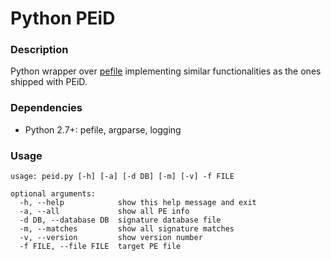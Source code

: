 # Python PEiD


### Description

Python wrapper over [pefile](https://github.com/erocarrera/pefile) implementing
similar functionalities as the ones shipped with PEiD.


### Dependencies

- Python 2.7+: pefile, argparse, logging


### Usage

```text
usage: peid.py [-h] [-a] [-d DB] [-m] [-v] -f FILE

optional arguments:
  -h, --help            show this help message and exit
  -a, --all             show all PE info
  -d DB, --database DB  signature database file
  -m, --matches         show all signature matches
  -v, --version         show version number
  -f FILE, --file FILE  target PE file
```


